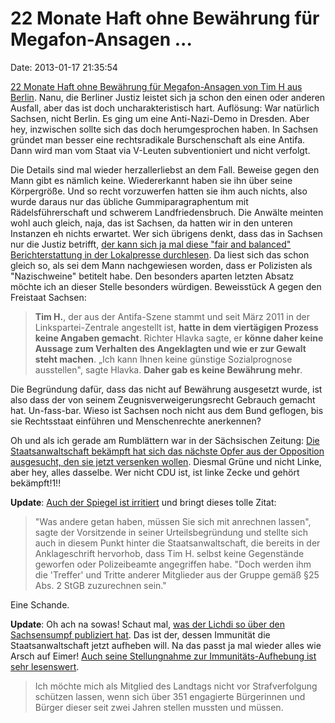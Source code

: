 22 Monate Haft ohne Bewährung für Megafon-Ansagen \...
======================================================

Date: 2013-01-17 21:35:54

[22 Monate Haft ohne Bewährung für Megafon-Ansagen von Tim H aus
Berlin](http://annalist.noblogs.org/post/2013/01/16/22-monate-haft-fur-megafon-ansagen-bei-dresden-nazifrei/).
Nanu, die Berliner Justiz leistet sich ja schon den einen oder anderen
Ausfall, aber das ist doch uncharakteristisch hart. Auflösung: War
natürlich Sachsen, nicht Berlin. Es ging um eine Anti-Nazi-Demo in
Dresden. Aber hey, inzwischen sollte sich das doch herumgesprochen
haben. In Sachsen gründet man besser eine rechtsradikale Burschenschaft
als eine Antifa. Dann wird man vom Staat via V-Leuten subventioniert und
nicht verfolgt.

Die Details sind mal wieder herzallerliebst an dem Fall. Beweise gegen
den Mann gibt es nämlich keine. Wiedererkannt haben sie ihn über seine
Körpergröße. Und so recht vorzuwerfen hatten sie ihm auch nichts, also
wurde daraus nur das übliche Gummiparagraphentum mit Rädelsführerschaft
und schwerem Landfriedensbruch. Die Anwälte meinten wohl auch gleich,
naja, das ist Sachsen, da hatten wir in den unteren Instanzen eh nichts
erwartet. Wer sich übrigens denkt, dass das in Sachsen nur die Justiz
betrifft, [der kann sich ja mal diese \"fair and balanced\"
Berichterstattung in der Lokalpresse
durchlesen](http://www.sz-online.de/nachrichten/aufwiegler-muss-ins-gefaengnis-2487132.html).
Da liest sich das schon gleich so, als sei dem Mann nachgewiesen worden,
dass er Polizisten als \"Nazischweine\" betitelt habe. Den besonders
aparten letzten Absatz möchte ich an dieser Stelle besonders würdigen.
Beweisstück A gegen den Freistaat Sachsen:

> **Tim H.**, der aus der Antifa-Szene stammt und seit März 2011 in der
> Linkspartei-Zentrale angestellt ist, **hatte in dem viertägigen
> Prozess keine Angaben gemacht**. Richter Hlavka sagte, er **könne
> daher keine Aussage zum Verhalten des Angeklagten und wie er zur
> Gewalt steht machen**. „Ich kann Ihnen keine günstige Sozialprognose
> ausstellen", sagte Hlavka. **Daher gab es keine Bewährung mehr**.

Die Begründung dafür, dass das nicht auf Bewährung ausgesetzt wurde, ist
also dass der von seinem Zeugnisverweigerungsrecht Gebrauch gemacht hat.
Un-fass-bar. Wieso ist Sachsen noch nicht aus dem Bund geflogen, bis sie
Rechtsstaat einführen und Menschenrechte anerkennen?

Oh und als ich gerade am Rumblättern war in der Sächsischen Zeitung:
[Die Staatsanwaltschaft bekämpft hat sich das nächste Opfer aus der
Opposition ausgesucht, den sie jetzt versenken
wollen](http://www.sz-online.de/nachrichten/immunitaet-des-gruenen-politikers-lichdi-soll-aufgehoben-werden-2487232.html).
Diesmal Grüne und nicht Linke, aber hey, alles dasselbe. Wer nicht CDU
ist, ist linke Zecke und gehört bekämpft!1!!

**Update**: [Auch der Spiegel ist
irritiert](http://ml.spiegel.de/article.do?id=878169) und bringt dieses
tolle Zitat:

> \"Was andere getan haben, müssen Sie sich mit anrechnen lassen\",
> sagte der Vorsitzende in seiner Urteilsbegründung und stellte sich
> auch in diesem Punkt hinter die Staatsanwaltschaft, die bereits in der
> Anklageschrift hervorhob, dass Tim H. selbst keine Gegenstände
> geworfen oder Polizeibeamte angegriffen habe. \"Doch werden ihm die
> \'Treffer\' und Tritte anderer Mitglieder aus der Gruppe gemäß §25
> Abs. 2 StGB zuzurechnen sein.\"

Eine Schande.

**Update**: Oh ach na sowas! Schaut mal, [was der Lichdi so über den
Sachsensumpf publiziert
hat](http://www.johannes-lichdi.de/sachsensumpf.html). Das ist der,
dessen Immunität die Staatsanwaltschaft jetzt aufheben will. Na das
passt ja mal wieder alles wie Arsch auf Eimer! [Auch seine Stellungnahme
zur Immunitäts-Aufhebung ist sehr
lesenswert](http://www.johannes-lichdi.de/pm+M506de61f292.html).

> Ich möchte mich als Mitglied des Landtags nicht vor Strafverfolgung
> schützen lassen, wenn sich über 351 engagierte Bürgerinnen und Bürger
> dieser seit zwei Jahren stellen mussten und müssen.
